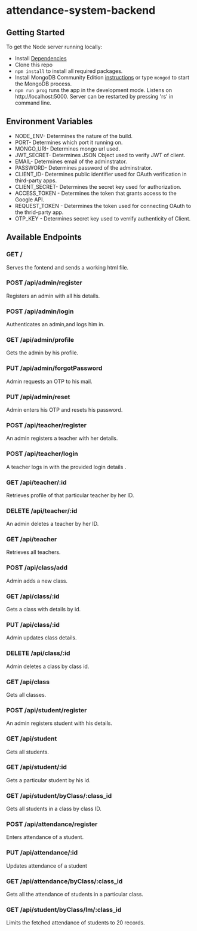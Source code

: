 # attendance-system-backend

## Getting Started

To get the Node server running locally:

* Install [Dependencies](https://nodejs.org/en/)
* Clone this repo
* `npm install` to install all required packages.
* Install MongoDB Community Edition [instructions](https://docs.mongodb.com/manual/installation/#tutorials) or type `mongod` to start the MongoDB process.
* `npm run prog` runs the app in the development mode. Listens on http://localhost:5000. Server can be restarted by pressing 'rs' in command line.

## Environment Variables

* NODE_ENV- Determines the nature of the build.
* PORT- Determines which port it running on.
* MONGO_URI- Determines mongo url used.
* JWT_SECRET- Determines JSON Object used to verify JWT of client.
* EMAIL- Determines email of the adminstrator.
* PASSWORD- Determines password of the adminstrator.
* CLIENT_ID- Determines public identifier used for OAuth verification in third-party apps.
* CLIENT_SECRET- Determines the secret key used for authorization.
* ACCESS_TOKEN - Determines the token that grants access to the Google API.
* REQUEST_TOKEN - Determines the token used for connecting OAuth to the thrid-party app.
* OTP_KEY - Determines secret key used to verrify authenticity of Client.


## Available Endpoints

### GET /

Serves the fontend and sends a working html file.

### POST /api/admin/register 

Registers an admin with all his details. 

### POST /api/admin/login 

Authenticates an admin,and logs him in. 

### GET /api/admin/profile 

Gets the admin by his profile.

### PUT /api/admin/forgotPassword 

Admin requests an OTP to his mail.

### PUT /api/admin/reset 

Admin enters his OTP and resets his password.

### POST /api/teacher/register 

An 	admin 	registers a teacher with her details.

### POST /api/teacher/login 

A teacher logs in with the provided login details .

### GET /api/teacher/:id

Retrieves profile of that particular teacher by her ID.

### DELETE /api/teacher/:id 

An admin deletes a teacher by her ID.

### GET /api/teacher

Retrieves all teachers.

### POST /api/class/add

Admin adds a new class.

### GET /api/class/:id

Gets a class with details by id.

### PUT /api/class/:id

Admin updates class details.

### DELETE /api/class/:id

Admin deletes a class by class id.

### GET /api/class

Gets all classes.

### POST /api/student/register 

An admin registers student with his details.

### GET /api/student

Gets all students.

### GET /api/student/:id

Gets a particular student by his id.

### GET /api/student/byClass/:class_id

Gets all students in a class by class ID.

### POST /api/attendance/register 

Enters attendance of a student.

### PUT /api/attendance/:id 

Updates attendance of a student

### GET /api/attendance/byClass/:class_id

Gets all the attendance of students in a particular class.

### GET /api/student/byClass/lm/:class_id

Limits the fetched attendance of students to 20 records.




